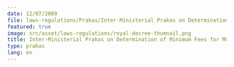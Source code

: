 ```yaml
---
date: 12/07/2009
file: laws-regulations/Prakas/Inter-Ministerial Prakas on Determination of Minimum Fees for Mobile and Fixed phones services and Network Interconnection Fees.pdf
featured: true
image: src/asset/laws-regulations/royal-decree-thumnail.png
title: Inter-Ministerial Prakas on Determination of Minimum Fees for Mobile and Fixed phones services and Network Interconnection Fees
type: prakas
lang: en
---
```

